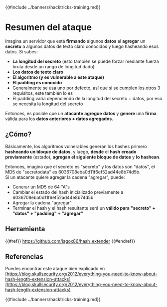 {{#include ../banners/hacktricks-training.md}}

# Resumen del ataque

Imagina un servidor que está **firmando** algunos **datos** al **agregar** un **secreto** a algunos datos de texto claro conocidos y luego hasheando esos datos. Si sabes:

- **La longitud del secreto** (esto también se puede forzar mediante fuerza bruta desde un rango de longitud dado)
- **Los datos de texto claro**
- **El algoritmo (y es vulnerable a este ataque)**
- **El padding es conocido**
- Generalmente se usa uno por defecto, así que si se cumplen los otros 3 requisitos, este también lo es
- El padding varía dependiendo de la longitud del secreto + datos, por eso se necesita la longitud del secreto

Entonces, es posible que un **atacante** **agregue** **datos** y **genere** una **firma** válida para los **datos anteriores + datos agregados**.

## ¿Cómo?

Básicamente, los algoritmos vulnerables generan los hashes primero **hasheando un bloque de datos**, y luego, **desde** el **hash** **creado previamente** (estado), **agregan el siguiente bloque de datos** y **lo hashean**.

Entonces, imagina que el secreto es "secreto" y los datos son "datos", el MD5 de "secretodata" es 6036708eba0d11f6ef52ad44e8b74d5b.\
Si un atacante quiere agregar la cadena "agregar", puede:

- Generar un MD5 de 64 "A"s
- Cambiar el estado del hash inicializado previamente a 6036708eba0d11f6ef52ad44e8b74d5b
- Agregar la cadena "agregar"
- Terminar el hash y el hash resultante será un **válido para "secreto" + "datos" + "padding" + "agregar"**

## **Herramienta**

{{#ref}}
https://github.com/iagox86/hash_extender
{{#endref}}

## Referencias

Puedes encontrar este ataque bien explicado en [https://blog.skullsecurity.org/2012/everything-you-need-to-know-about-hash-length-extension-attacks](https://blog.skullsecurity.org/2012/everything-you-need-to-know-about-hash-length-extension-attacks)

{{#include ../banners/hacktricks-training.md}}
